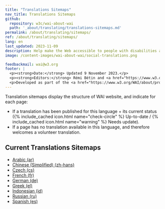 ```yaml
---
title: "Translations Sitemaps"
nav_title: Translations Sitemaps
github:
  repository: w3c/wai-about-wai
  path: '_about/translating/translations-sitemaps.md'
permalink: /about/translating/sitemaps/
ref: /about/translating/sitemaps/
lang: en
last_updated: 2023-11-09
description: Help make the Web accessible to people with disabilities around the world. We appreciate your contributions to translating W3C WAI accessibility resources.
image: /content-images/wai-about-wai/social-translations.png

feedbackmail: wai@w3.org
footer: |
  <p><strong>Date:</strong> Updated 9 November 2023.</p>
  <p><strong>Editors:</strong> Rémi Bétin and <a href="https://www.w3.org/People/Shawn/">Shawn Lawton Henry</a>.</p>
  <p>Developed as part of the <a href="https://www.w3.org/WAI/about/projects/wai-coop/">WAI-CooP project</a>, co-funded by the European Commission.</p>
---
```


Translation sitemaps display the structure of WAI website, and indicate for each page:
- If a translation has been published for this language + its current status ({% include_cached icon.html name="check-circle" %} Up-to-date / {% include_cached icon.html name="warning" %} Needs update).
- If a page has no translation available in this language, and therefore welcomes a volunteer translation.

## Current Translations Sitemaps
  - [Arabic (ar)](/about/translating/sitemaps/sitemap-ar/)
  - [Chinese (Simplified) (zh-hans)](/about/translating/sitemaps/sitemap-zh-hans/)
  - [Czech (cs)](/about/translating/sitemaps/sitemap-cs/)
  - [French (fr)](/about/translating/sitemaps/sitemap-fr/)
  - [German (de)](/about/translating/sitemaps/sitemap-de/)
  - [Greek (el)](/about/translating/sitemaps/sitemap-el/)
  - [Indonesian (id)](/about/translating/sitemaps/sitemap-id/)
  - [Russian (ru)](/about/translating/sitemaps/sitemap-ru/)
  - [Spanish (es)](/about/translating/sitemaps/sitemap-es/)